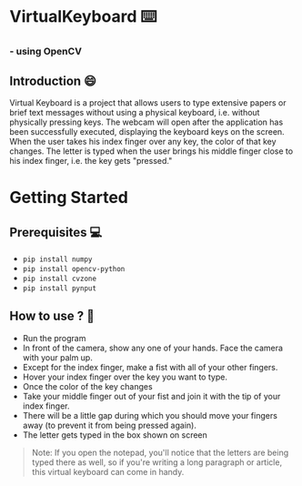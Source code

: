 # VirtualKeyboard ⌨️ #
 ### - using OpenCV ###

## Introduction 😄 ##
Virtual Keyboard is a project that allows users to type extensive papers or brief text messages without using a physical keyboard, i.e. without physically pressing keys.
The webcam will open after the application has been successfully executed, displaying the keyboard keys on the screen. When the user takes his index finger over any key, the color of that key changes. The letter is typed when the user brings his middle finger close to his index finger, i.e. the key gets "pressed."

# Getting Started #

## Prerequisites 💻 ##

* `pip install numpy`
* `pip install opencv-python`
* `pip install cvzone`
* `pip install pynput`

## How to use ? 🤔 ##
* Run the program
* In front of the camera, show any one of your hands. Face the camera with your palm up.
* Except for the index finger, make a fist with all of your other fingers.
* Hover your index finger over the key you want to type.
* Once the color of the key changes
* Take your middle finger out of your fist and join it with the tip of your index finger. 
* There will be a little gap during which you should move your fingers away (to prevent it from being pressed again).
* The letter gets typed in the box shown on screen 
> Note: If you open the notepad, you'll notice that the letters are being typed there as well, so if you're writing a long paragraph or article, this virtual keyboard can come in handy.

